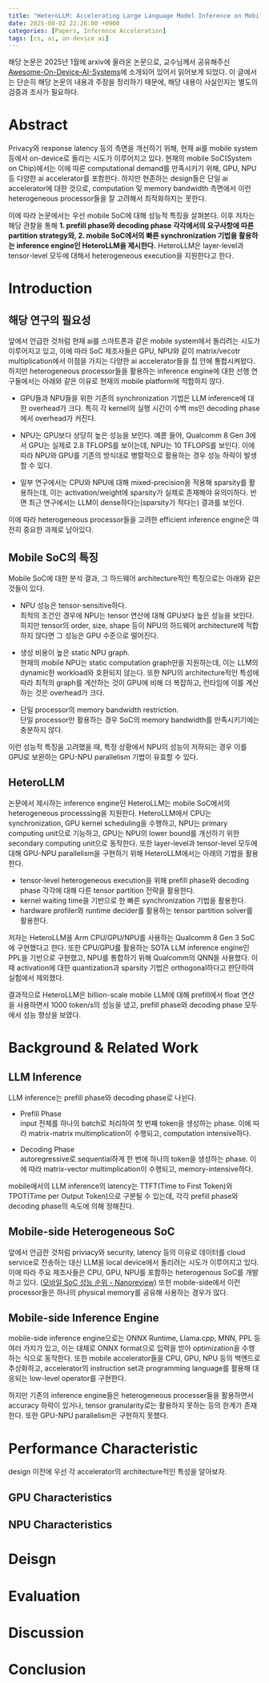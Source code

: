 ```yaml
---
title: "HeteroLLM: Accelerating Large Language Model Inference on Mobile SoCs with Heterogeneous AI Accelerators"
date: 2025-08-02 22:26:00 +0900
categories: [Papers, Inference Acceleration]
tags: [cs, ai, on-device ai]
---
```

해당 논문은 2025년 1월에 arxiv에 올라온 논문으로, 교수님께서 공유해주신 [Awesome-On-Device-AI-Systems](https://github.com/jeho-lee/Awesome-On-Device-AI-Systems/blob/main/README.md)에 소개되어 있어서 읽어보게 되었다. 이 글에서는 단순히 해당 논문의 내용과 주장을 정리하기 때문에, 해당 내용이 사실인지는 별도의 검증과 조사가 필요하다.

# Abstract

Privacy와 response latency 등의 측면을 개선하기 위해, 현재 ai를 mobile system 등에서 on-device로 돌리는 시도가 이루어지고 있다. 현재의 mobile SoC(System on Chip)에서는 이에 따른 computational demand를 만족시키기 위해, GPU, NPU 등 다양한 ai accelerator를 포함한다. 하지만 현존하는 design들은 단일 ai accelerator에 대한 것으로, computation 및 memory bandwidth 측면에서 이런 heterogeneous processor들을 잘 고려해서 최적화하지는 못한다.

<!-- 실제로 NPU가 최신 SoC에 많이 들어가고 있는 추세인가? 빠지고 있는 추세는 아닌가? 현존하는 design들이 이걸 잘 못한다는 것이 사실인가? -->

이에 따라 논문에서는 우선 mobile SoC에 대해 성능적 특징을 살펴본다. 이후 저자는 해당 관찰을 통해 **1. prefill phase와 decoding phase 각각에서의 요구사항에 따른 partition strategy와, 2. mobile SoC에서의 빠른 synchronization 기법을 활용하는 inference engine인 HeteroLLM을 제시한다.** HeteroLLM은 layer-level과 tensor-level 모두에 대해서 heterogeneous execution을 지원한다고 한다.

# Introduction

## 해당 연구의 필요성

앞에서 언급한 것처럼 현재 ai를 스마트폰과 같은 mobile system에서 돌리려는 시도가 이루어지고 있고, 이에 따라 SoC 제조사들은 GPU, NPU와 같이 matrix/vecotr multiplication에서 이점을 가지는 다양한 ai accelerator들을 칩 안에 통합시켜왔다. 하지만 heterogeneous processor들을 활용하는 inference engine에 대한 선행 연구들에서는 아래와 같은 이유로 현재의 mobile platform에 적합하지 않다.

- GPU들과 NPU들을 위한 기존의 synchronization 기법은 LLM inference에 대한 overhead가 크다. 특히 각 kernel의 실행 시간이 수백 ms인 decoding phase에서 overhead가 커진다.

<!-- 이런 processor들은 SoC 안에서 하나의 physical memory를 동시에 활용하게 되기도 한다. -->

- NPU는 GPU보다 상당히 높은 성능을 보인다. 예륻 들어, Qualcomm 8 Gen 3에서 GPU는 실제로 2.8 TFLOPS를 보이는데, NPU는 10 TFLOPS를 보인다. 이에 따라 NPU와 GPU를 기존의 방식대로 병렬적으로 활용하는 경우 성능 하락이 발생할 수 있다.

<!-- 왜인지 모르겠다. 기존의 방식이 어떤 것인지를 알아야 이해할 수 있을 것 같다. [19. 20. 25]가 해당 논문이라고 한다. -->

- 일부 연구에서는 CPU와 NPU에 대해 mixed-precision을 적용해 sparsity를 활용하는데, 이는 activation/weight에 sparsity가 실제로 존재해야 유의미하다. 반면 최근 연구에서는 LLM이 dense하다는(sparsity가 적다는) 결과를 보인다.

이에 따라 heterogeneous processor들을 고려한 efficient inference engine은 여전히 중요한 과제로 남아있다.

## Mobile SoC의 특징

Mobile SoC에 대한 분석 결과, 그 하드웨어 architecture적인 특징으로는 아래와 같은 것들이 있다.

- NPU 성능은 tensor-sensitive하다.  
최적의 조건인 경우에 NPU는 tensor 연산에 대해 GPU보다 높은 성능을 보인다. 하지만 tensor의 order, size, shape 등이 NPU의 하드웨어 architecture에 적합하지 않다면 그 성능은 GPU 수준으로 떨어진다.

<!-- tensor의 order란? NPU의 weight-stall이란? -->

- 생성 비용이 높은 static NPU graph.  
현재의 mobile NPU는 static computation graph만을 지원하는데, 이는 LLM의 dynamic한 workload와 호환되지 않는다. 또한 NPU의 architecture적인 특성에 따라 최적의 graph를 계산하는 것이 GPU에 비해 더 복잡하고, 런타임에 이를 계산하는 것은 overhead가 크다.

<!-- static computation graph란? graph란 무엇인가? 왜 NPU의 graph를 계산하는 것이 GPU에 비해 더 복잡한 것일까? LLM은 decoding phase에서 동적으로 예측을 수행하기 때뭉네 dynamic하다는 것인가? -->

- 단일 processor의 memory bandwidth restriction.  
단일 processor만 활용하는 경우 SoC의 memory bandwidth를 만족시키기에는 충분하지 않다.

<!-- SoC의 memory bandwidth란.. 그러면 이건 그냥 시스템의 성능이 충분하지 않다는 말인 거 같다. -->

이런 성능적 특징을 고려했을 때, 특정 상황에서 NPU의 성능이 저하되는 경우 이를 GPU로 보완하는 GPU-NPU parallelism 기법이 유효할 수 있다.

## HeteroLLM

논문에서 제시하는 inference engine인 HeteroLLM는 mobile SoC에서의 heterogeneous processsing을 지원한다. HeteroLLM에서 CPU는 synchronization, GPU kernel scheduling을 수행하고, NPU는 primary computing unit으로 기능하고, GPU는 NPU의 lower bound를 개선하기 위한 secondary computing unit으로 동작한다. 또한 layer-level과 tensor-level 모두에 대해 GPU-NPU parallelism을 구현하기 위해 HeteroLLM에서는 아래의 기법을 활용한다.

<!-- 또한 HeteroLLM이 stage performance, order-sensitive performance, shape-sensitive performance를 고려한다고 하는데, 이게 tensor factor인 것 같다. 근데 구체적으로 뭔지는 잘 모르겠다. -->

- tensor-level heterogeneous execution을 위해 prefill phase와 decoding phase 각각에 대해 다른 tensor partition 전략을 활용한다.
- kernel waiting time을 기반으로 한 빠른 synchronization 기법을 활용한다.
- hardware profiler와 runtime decider를 활용하는 tensor partition solver를 활용한다.

<!-- kernel waiting time이란? -->
<!-- tensor partition solver는 partition된 걸 합치는 부분인가? -->

저자는 HeteroLLM을 Arm CPU/GPU/NPU를 사용하는 Qualcomm 8 Gen 3 SoC에 구현했다고 한다. 또한 CPU/GPU를 활용하는 SOTA LLM inference engine인 PPL을 기반으로 구현했고, NPU를 통합하기 위해 Qualcomm의 QNN을 사용했다. 이때 activation에 대한 quantization과 sparsity 기법은 orthogonal하다고 판단하여 실험에서 제외했다.

결과적으로 HeteroLLM은 billion-scale mobile LLM에 대해 prefill에서 float 연산을 사용하면서 1000 token/s의 성능을 냈고, prefill phase와 decoding phase 모두에서 성능 향상을 보였다.

<!-- Qualcomm 8 Gen 3 SoC, PPL, QNN에 대해 알아보자. -->

# Background & Related Work

## LLM Inference
LLM inference는 prefill phase와 decoding phase로 나뉜다.

- Prefill Phase  
input 전체를 하나의 batch로 처리하여 첫 번째 token을 생성하는 phase. 이에 따라 matrix-matrix multimplication이 수행되고, computation intensive하다.

- Decoding Phase  
autoregressive로 sequential하게 한 번에 하나의 token을 생성하는 phase. 이에 따라 matrix-vector multimplication이 수행되고, memory-intensive하다.

<!-- prefill과 decoding이 각각 구체적으로 어떻게 계산되는지 수식을 써보자. memory intensive하다는 것은.. 뭐 당연하긴 하다. -->

mobile에서의 LLM inference의 latency는 TTFT(Time to First Token)와 TPOT(Time per Output Token)으로 구분될 수 있는데, 각각 prefill phase와 decoding phase의 속도에 의해 정해진다.

## Mobile-side Heterogeneous SoC
앞에서 언급한 것처럼 priviacy와 security, latency 등의 이유로 데이터를 cloud service로 전송하는 대신 LLM을 local device에서 돌리려는 시도가 이루어지고 있다. 이에 따라 주요 제조사들은 CPU, GPU, NPU를 포함하는 heterogenous SoC를 개발하고 있다. ([모바일 SoC 성능 순위 - Nanoreview](https://nanoreview.net/en/soc-list/rating)) 또한 mobile-side에서 이런 processor들은 하나의 physical memory를 공유해 사용하는 경우가 많다.

## Mobile-side Inference Engine
mobile-side inference engine으로는 ONNX Runtime, Llama.cpp, MNN, PPL 등 여러 가지가 있고, 이는 대체로 ONNX format으로 입력을 받아 optimization을 수행하는 식으로 동작한다. 또한 mobile accelerator들을 CPU, GPU, NPU 등의 백엔드로 추상화하고, accelerator의 instruction set과 programming language를 활용해 대응되는 low-level operator를 구현한다.

하지만 기존의 inference engine들은 heterogeneous processer들을 활용하면서 accuracy 하락이 있거나, tensor granularity로는 활용하지 못하는 등의 한계가 존재한다. 또한 GPU-NPU parallelism은 구현하지 못했다.

<!-- CPU, GPU, NPU 등의 백엔드로 추상화한다는 것이 무슨 의미인가.. -->

# Performance Characteristic

design 이전에 우선 각 accelerator의 architecture적인 특성을 알아보자.

## GPU Characteristics



## NPU Characteristics

# Deisgn

# Evaluation

# Discussion

# Conclusion

